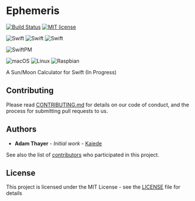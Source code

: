 # Ephemeris

[![Build Status](https://github.com/Kaiede/Ephemeris/workflows/CI/badge.svg)](https://github.com/Kaiede/Ephemeris/actions)
[![MIT license](http://img.shields.io/badge/license-MIT-brightgreen.svg)](http://opensource.org/licenses/MIT)

![Swift](https://img.shields.io/badge/Swift-5.x-brightgreen.svg?style=flat)
![Swift](https://img.shields.io/badge/Swift-4.x-brightgreen.svg?style=flat)
![Swift](https://img.shields.io/badge/Swift-3.x-brightgreen.svg?style=flat)

![SwiftPM](https://img.shields.io/badge/SwiftPM-✔-blue.svg?style=flat)

![macOS](https://img.shields.io/badge/OS-macOS-green.svg)
![Linux](https://img.shields.io/badge/OS-Linux-green.svg)
![Raspbian](https://img.shields.io/badge/OS-Raspbian-green.svg)

A Sun/Moon Calculator for Swift (In Progress)

## Contributing

Please read [CONTRIBUTING.md](CONTRIBUTING.md) for details on our code of conduct, and the process for submitting pull requests to us.

## Authors

* **Adam Thayer** - *Initial work* - [Kaiede](https://github.com/Kaiede)

See also the list of [contributors](https://github.com/Kaiede/RPiLight/contributors) who participated in this project.

## License

This project is licensed under the MIT License - see the [LICENSE](LICENSE) file for details
